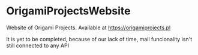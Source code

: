 # OrigamiProjectsWebsite
Website of Origami Projects. 
Available at https://origamiprojects.pl

It is yet to be completed, because of our lack of time, mail funcionality isn't still connected to any API 
